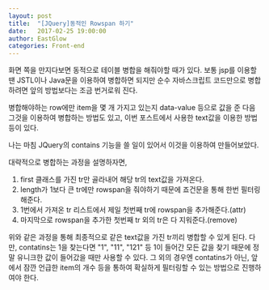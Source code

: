 ```yaml
---
layout: post
title:  "[JQuery]동적인 Rowspan 하기"
date:   2017-02-25 19:00:00
author: EastGlow
categories: Front-end
---
```


화면 쪽을 만지다보면 동적으로 테이블 병합을 해줘야할 때가 있다. 보통 jsp를 이용할 땐 JSTL이나 Java문을 이용하여 병합하면 되지만 순수 자바스크립트 코드만으로 병합하려면 앞의 방법보다는 조금 번거로워 진다.

병합해야하는 row에만 item을 몇 개 가지고 있는지 data-value 등으로 값을 준 다음 그것을 이용하여 병합하는 방법도 있고, 이번 포스트에서 사용한 text값을 이용한 방법 등이 있다.

나는 마침 JQuery의 contains 기능을 쓸 일이 있어서 이것을 이용하여 만들어보았다.

<script async src="//jsfiddle.net/eastglow/zowknbjb/1/embed/"></script>

대략적으로 병합하는 과정을 설명하자면,

1. first 클래스를 가진 tr만 골라내어 해당 tr의 text값을 가져온다.
2. length가 1보다 큰 tr에만 rowspan을 줘야하기 때문에 죠건문을 통해 한번 필터링 해준다.
3. 1번에서 가져온 tr 리스트에서 제일 첫번째 tr에 rowspan을 추가해준다.(attr)
4. 마지막으로 rowspan을 추가한 첫번째 tr 외의 tr은 다 지워준다.(remove)

위와 같은 과정을 통해 최종적으로 같은 text값을 가진 tr끼리 병합할 수 있게 된다. 다만, contatins는 1을 찾는다면 "1", "11", "121" 등 1이 들어간 모든 값을 찾기 때문에 정말 유니크한 값이 들어갔을 때만 사용할 수 있다. 그 외의 경우엔 contatins가 아닌, 앞에서 잠깐 언급한 item의 개수 등을 통하여 확실하게 필터링할 수 있는 방법으로 진행하여야 한다.